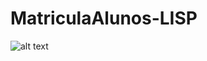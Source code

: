 # MatriculaAlunos-LISP
![alt text](https://docs.google.com/viewer?url=https://github.com/giulysanfins/MatriculaAlunos-LISP/raw/master/Projeto%202%20-%20Lisp.pdf)
